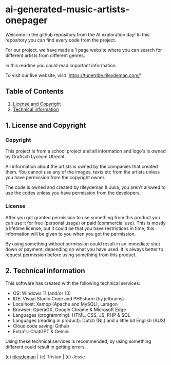 # ai-generated-music-artists-onepager
Welcome in the github repository from the AI exploration day!
In this repository you can find every code from the project.

For our project, we have made a 1 page website where you can search for different artists from different genres.

In this readme you could read important information.

To visit our live website, visit 'https://tunetribe.rileydeman.com/'


## Table of Contents

1. [License and Copyright](#1-license-and-copyright)
2. [Technical information](#2-technical-information)


## 1. License and Copyright

### Copyright

This project is from a school project and all information and logo's is owned by Grafisch Lyceum Utrecht.

All information about the artists is owned by the companies that created them. You cannot use any of the images, texts etc from the artists unless you have permission from the copyright owner. 

The code is owned and created by rileydeman & Julia, you aren't allowed to use the codes unless you have permission from the developers.

### License

After you got granted permission to use something from this product you can use it for free (personal usage) or paid (commercial use).
This is mostly a lifetime license, but it could be that you have restrictions in time, this information will be given to you when you got the permission.

By using something without permission could result in an immediate shut down or payment, depending on what you have used.
It is always better to request permission before using something from this product.


## 2. Technical information

This software has created with the following technical services:
- OS: Windows 11 (and/or 10)
- IDE: Visual Studio Code and PHPstorm (by jetbrains)
- Localhost: Xampp (Apache and MySQL), Laragon
- Browser: OperaGX, Google Chrome & Microsoft Edge
- Languages (programming): HTML, CSS, JS, PHP & SQL
- Languages (reading in product): Dutch (NL) and a little bit English (AUS)
- Cloud code saving: Github
- Extra's: ChatGPT & Gemini

Using these technical services is recommended, by using something different could result in getting errors.

(c) [rileydeman](https://www.rileydeman.com/) | (c) Tristan | (c) Jesse